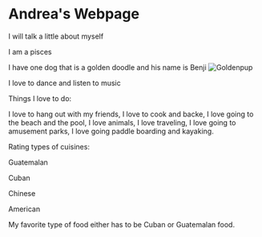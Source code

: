 # Andrea's Webpage

I will talk a little about myself

I am a pisces  

I have one dog that is a golden doodle and his name is Benji
![Goldenpup](https://user-images.githubusercontent.com/91104059/136859748-e4bb0097-6689-4b14-902d-3ff378cb4ab4.jpg)

I love to dance and listen to music

Things I love to do:

I love to hang out with my friends,
I love to cook and backe,
I love going to the beach and the pool,
I love animals,
I love traveling,
I love going to amusement parks,
I love going paddle boarding and kayaking.


Rating types of cuisines:

Guatemalan 

Cuban

Chinese

American

My favorite type of food either has to be Cuban or Guatemalan food.
